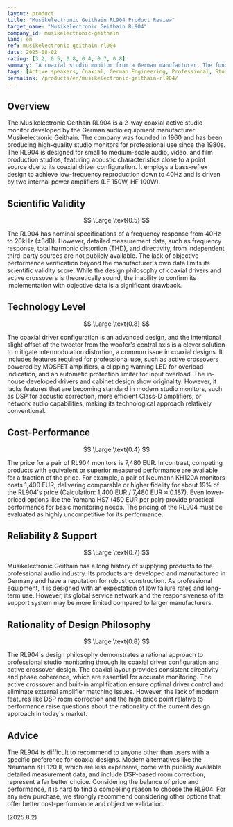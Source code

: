 ```yaml
---
layout: product
title: "Musikelectronic Geithain RL904 Product Review"
target_name: "Musikelectronic Geithain RL904"
company_id: musikelectronic-geithain
lang: en
ref: musikelectronic-geithain-rl904
date: 2025-08-02
rating: [3.2, 0.5, 0.8, 0.4, 0.7, 0.8]
summary: "A coaxial studio monitor from a German manufacturer. The fundamental design is solid, but it lacks independent measurement data and has significant cost-performance issues."
tags: [Active speakers, Coaxial, German Engineering, Professional, Studio monitors]
permalink: /products/en/musikelectronic-geithain-rl904/
---
```

## Overview

The Musikelectronic Geithain RL904 is a 2-way coaxial active studio monitor developed by the German audio equipment manufacturer Musikelectronic Geithain. The company was founded in 1960 and has been producing high-quality studio monitors for professional use since the 1980s. The RL904 is designed for small to medium-scale audio, video, and film production studios, featuring acoustic characteristics close to a point source due to its coaxial driver configuration. It employs a bass-reflex design to achieve low-frequency reproduction down to 40Hz and is driven by two internal power amplifiers (LF 150W, HF 100W).

## Scientific Validity

$$ \Large \text{0.5} $$

The RL904 has nominal specifications of a frequency response from 40Hz to 20kHz (±3dB). However, detailed measurement data, such as frequency response, total harmonic distortion (THD), and directivity, from independent third-party sources are not publicly available. The lack of objective performance verification beyond the manufacturer's own data limits its scientific validity score. While the design philosophy of coaxial drivers and active crossovers is theoretically sound, the inability to confirm its implementation with objective data is a significant drawback.

## Technology Level

$$ \Large \text{0.8} $$

The coaxial driver configuration is an advanced design, and the intentional slight offset of the tweeter from the woofer's central axis is a clever solution to mitigate intermodulation distortion, a common issue in coaxial designs. It includes features required for professional use, such as active crossovers powered by MOSFET amplifiers, a clipping warning LED for overload indication, and an automatic protection limiter for input overload. The in-house developed drivers and cabinet design show originality. However, it lacks features that are becoming standard in modern studio monitors, such as DSP for acoustic correction, more efficient Class-D amplifiers, or network audio capabilities, making its technological approach relatively conventional.

## Cost-Performance

$$ \Large \text{0.4} $$

The price for a pair of RL904 monitors is 7,480 EUR. In contrast, competing products with equivalent or superior measured performance are available for a fraction of the price. For example, a pair of Neumann KH120A monitors costs 1,400 EUR, delivering comparable or higher fidelity for about 19% of the RL904's price (Calculation: 1,400 EUR / 7,480 EUR ≈ 0.187). Even lower-priced options like the Yamaha HS7 (450 EUR per pair) provide practical performance for basic monitoring needs. The pricing of the RL904 must be evaluated as highly uncompetitive for its performance.

## Reliability & Support

$$ \Large \text{0.7} $$

Musikelectronic Geithain has a long history of supplying products to the professional audio industry. Its products are developed and manufactured in Germany and have a reputation for robust construction. As professional equipment, it is designed with an expectation of low failure rates and long-term use. However, its global service network and the responsiveness of its support system may be more limited compared to larger manufacturers.

## Rationality of Design Philosophy

$$ \Large \text{0.8} $$

The RL904's design philosophy demonstrates a rational approach to professional studio monitoring through its coaxial driver configuration and active crossover design. The coaxial layout provides consistent directivity and phase coherence, which are essential for accurate monitoring. The active crossover and built-in amplification ensure optimal driver control and eliminate external amplifier matching issues. However, the lack of modern features like DSP room correction and the high price point relative to performance raise questions about the rationality of the current design approach in today's market.

## Advice

The RL904 is difficult to recommend to anyone other than users with a specific preference for coaxial designs. Modern alternatives like the Neumann KH 120 II, which are less expensive, come with publicly available detailed measurement data, and include DSP-based room correction, represent a far better choice. Considering the balance of price and performance, it is hard to find a compelling reason to choose the RL904. For any new purchase, we strongly recommend considering other options that offer better cost-performance and objective validation.

(2025.8.2)
